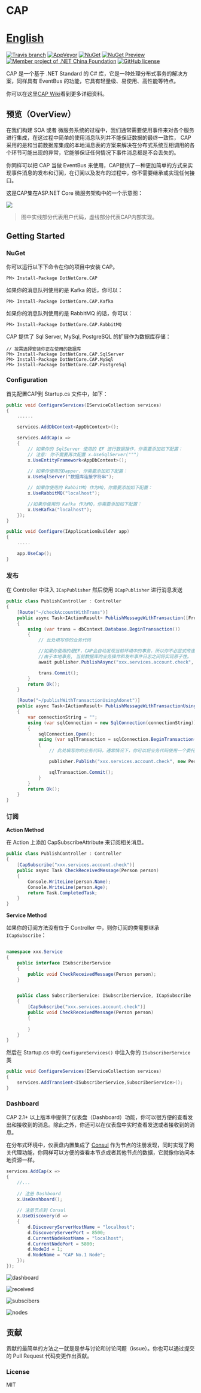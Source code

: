 # CAP 　　　　　　　　　　　　　　　　　　　　　　[English](https://github.com/dotnetcore/CAP/blob/develop/README.md)
[![Travis branch](https://img.shields.io/travis/dotnetcore/CAP/develop.svg?label=travis-ci)](https://travis-ci.org/dotnetcore/CAP)
[![AppVeyor](https://ci.appveyor.com/api/projects/status/4mpe0tbu7n126vyw?svg=true)](https://ci.appveyor.com/project/yuleyule66/cap)
[![NuGet](https://img.shields.io/nuget/v/DotNetCore.CAP.svg)](https://www.nuget.org/packages/DotNetCore.CAP/)
[![NuGet Preview](https://img.shields.io/nuget/vpre/DotNetCore.CAP.svg?label=nuget-pre)](https://www.nuget.org/packages/DotNetCore.CAP/)
[![Member project of .NET China Foundation](https://img.shields.io/badge/member_project_of-.NET_CHINA-red.svg?style=flat&colorB=9E20C8)](https://github.com/dotnetcore)
[![GitHub license](https://img.shields.io/badge/license-MIT-blue.svg)](https://raw.githubusercontent.com/dotnetcore/CAP/master/LICENSE.txt)

CAP 是一个基于 .NET Standard 的 C# 库，它是一种处理分布式事务的解决方案，同样具有 EventBus 的功能，它具有轻量级、易使用、高性能等特点。

你可以在这里[CAP Wiki](https://github.com/dotnetcore/CAP/wiki)看到更多详细资料。

## 预览（OverView）

在我们构建 SOA 或者 微服务系统的过程中，我们通常需要使用事件来对各个服务进行集成，在这过程中简单的使用消息队列并不能保证数据的最终一致性，
CAP 采用的是和当前数据库集成的本地消息表的方案来解决在分布式系统互相调用的各个环节可能出现的异常，它能够保证任何情况下事件消息都是不会丢失的。

你同样可以把 CAP 当做 EventBus 来使用，CAP提供了一种更加简单的方式来实现事件消息的发布和订阅，在订阅以及发布的过程中，你不需要继承或实现任何接口。

这是CAP集在ASP.NET Core 微服务架构中的一个示意图：

![](http://images2015.cnblogs.com/blog/250417/201707/250417-20170705175827128-1203291469.png)

> 图中实线部分代表用户代码，虚线部分代表CAP内部实现。

## Getting Started

### NuGet 

你可以运行以下下命令在你的项目中安装 CAP。

```
PM> Install-Package DotNetCore.CAP
```

如果你的消息队列使用的是 Kafka 的话，你可以：

```
PM> Install-Package DotNetCore.CAP.Kafka
```

如果你的消息队列使用的是 RabbitMQ 的话，你可以：

```
PM> Install-Package DotNetCore.CAP.RabbitMQ
```

CAP 提供了 Sql Server, MySql, PostgreSQL 的扩展作为数据库存储：

```
// 按需选择安装你正在使用的数据库
PM> Install-Package DotNetCore.CAP.SqlServer
PM> Install-Package DotNetCore.CAP.MySql
PM> Install-Package DotNetCore.CAP.PostgreSql
```

### Configuration

首先配置CAP到 Startup.cs 文件中，如下：

```c#
public void ConfigureServices(IServiceCollection services)
{
    ......

    services.AddDbContext<AppDbContext>();

    services.AddCap(x =>
    {
        // 如果你的 SqlServer 使用的 EF 进行数据操作，你需要添加如下配置：
        // 注意: 你不需要再次配置 x.UseSqlServer(""")
        x.UseEntityFramework<AppDbContext>();
		
        // 如果你使用的Dapper，你需要添加如下配置：
        x.UseSqlServer("数据库连接字符串");

        // 如果你使用的 RabbitMQ 作为MQ，你需要添加如下配置：
        x.UseRabbitMQ("localhost");

        //如果你使用的 Kafka 作为MQ，你需要添加如下配置：
        x.UseKafka("localhost");
    });
}

public void Configure(IApplicationBuilder app)
{
    .....

    app.UseCap();
}

```

### 发布

在 Controller 中注入 `ICapPublisher` 然后使用 `ICapPublisher` 进行消息发送

```c#
public class PublishController : Controller
{
    [Route("~/checkAccountWithTrans")]
    public async Task<IActionResult> PublishMessageWithTransaction([FromServices]AppDbContext dbContext, [FromServices]ICapPublisher publisher)
    {
        using (var trans = dbContext.Database.BeginTransaction())
        {
            // 此处填写你的业务代码

            //如果你使用的是EF，CAP会自动发现当前环境中的事务，所以你不必显式传递事务参数。
            //由于本地事务, 当前数据库的业务操作和发布事件日志之间将实现原子性。
            await publisher.PublishAsync("xxx.services.account.check", new Person { Name = "Foo", Age = 11 });

            trans.Commit();
        }
        return Ok();
    }

    [Route("~/publishWithTransactionUsingAdonet")]
    public async Task<IActionResult> PublishMessageWithTransactionUsingAdonet([FromServices]ICapPublisher publisher)
    {
        var connectionString = "";
        using (var sqlConnection = new SqlConnection(connectionString))
        {
            sqlConnection.Open();
            using (var sqlTransaction = sqlConnection.BeginTransaction())
            {
                // 此处填写你的业务代码，通常情况下，你可以将业务代码使用一个委托传递进来进行封装该区域代码。

                publisher.Publish("xxx.services.account.check", new Person { Name = "Foo", Age = 11 }, sqlTransaction);

                sqlTransaction.Commit();
            }
        }
        return Ok();
    }
}

```

### 订阅

**Action Method**

在 Action 上添加 CapSubscribeAttribute 来订阅相关消息。

```c#
public class PublishController : Controller
{
    [CapSubscribe("xxx.services.account.check")]
    public async Task CheckReceivedMessage(Person person)
    {
        Console.WriteLine(person.Name);
        Console.WriteLine(person.Age);     
        return Task.CompletedTask;
    }
}

```

**Service Method**

如果你的订阅方法没有位于 Controller 中，则你订阅的类需要继承 `ICapSubscribe`：

```c#

namespace xxx.Service
{
    public interface ISubscriberService
    {
        public void CheckReceivedMessage(Person person);
    }


    public class SubscriberService: ISubscriberService, ICapSubscribe
    {
        [CapSubscribe("xxx.services.account.check")]
        public void CheckReceivedMessage(Person person)
        {
			
        }
    }
}

```

然后在 Startup.cs 中的 `ConfigureServices()` 中注入你的  `ISubscriberService` 类

```c#
public void ConfigureServices(IServiceCollection services)
{
    services.AddTransient<ISubscriberService,SubscriberService>();
}
```

### Dashboard

CAP 2.1+ 以上版本中提供了仪表盘（Dashboard）功能，你可以很方便的查看发出和接收到的消息。除此之外，你还可以在仪表盘中实时查看发送或者接收到的消息。 

在分布式环境中，仪表盘内置集成了 [Consul](http://consul.io) 作为节点的注册发现，同时实现了网关代理功能，你同样可以方便的查看本节点或者其他节点的数据，它就像你访问本地资源一样。

```c#
services.AddCap(x =>
{
    //...
    
    // 注册 Dashboard
    x.UseDashboard();
    
    // 注册节点到 Consul
    x.UseDiscovery(d =>
    {
        d.DiscoveryServerHostName = "localhost";
        d.DiscoveryServerPort = 8500;
        d.CurrentNodeHostName = "localhost";
        d.CurrentNodePort = 5800;
        d.NodeId = 1;
        d.NodeName = "CAP No.1 Node";
    });
});
```

![dashboard](http://images2017.cnblogs.com/blog/250417/201710/250417-20171004220827302-189215107.png)

![received](http://images2017.cnblogs.com/blog/250417/201710/250417-20171004220934115-1107747665.png)

![subscibers](http://images2017.cnblogs.com/blog/250417/201710/250417-20171004220949193-884674167.png)

![nodes](http://images2017.cnblogs.com/blog/250417/201710/250417-20171004221001880-1162918362.png)

## 贡献

贡献的最简单的方法之一就是是参与讨论和讨论问题（issue）。你也可以通过提交的 Pull Request 代码变更作出贡献。

### License

MIT
